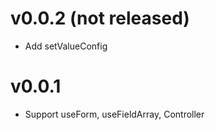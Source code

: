 # v0.0.2 (not released)

- Add setValueConfig

# v0.0.1

- Support useForm, useFieldArray, Controller
